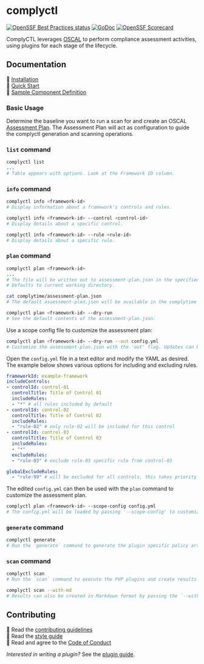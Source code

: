 # complyctl

[![OpenSSF Best Practices status](https://www.bestpractices.dev/projects/9761/badge)](https://www.bestpractices.dev/projects/9761)
[![GoDoc](https://img.shields.io/static/v1?label=godoc&message=reference&color=blue)](https://pkg.go.dev/github.com/complytime/complyctl)
[![OpenSSF Scorecard](https://api.scorecard.dev/projects/github.com/complytime/complyctl/badge)](https://scorecard.dev/viewer/?uri=github.com/complyctl/complyctl)

ComplyCTL leverages [OSCAL](https://github.com/usnistgov/OSCAL/) to perform compliance assessment activities, using plugins for each stage of the lifecycle.

## Documentation

:paperclip: [Installation](./docs/INSTALLATION.md)\
:paperclip: [Quick Start](./docs/QUICK_START.md)\
:paperclip: [Sample Component Definition](./docs/samples/sample-component-definition.json)

### Basic Usage

Determine the baseline you want to run a scan for and create an OSCAL [Assessment Plan](https://pages.nist.gov/OSCAL/learn/concepts/layer/assessment/assessment-plan/). The Assessment
Plan will act as configuration to guide the complyctl generation and scanning operations.

### `list` command
```bash
complyctl list
...
# Table appears with options. Look at the Framework ID column.
```

### `info` command
```bash
complyctl info <framework-id>
# Display information about a framework's controls and rules.

complyctl info <framework-id> --control <control-id>
# Display details about a specific control.

complyctl info <framework-id> --rule <rule-id>
# Display details about a specific rule.
```

### `plan` command
```bash
complyctl plan <framework-id>
...
# The file will be written out to assessment-plan.json in the specified workspace.
# Defaults to current working directory.

cat complytime/assessment-plan.json
# The default assessment-plan.json will be available in the complytime workspace (complytime/assessment-plan.json).

complyctl plan <framework-id> --dry-run
# See the default contents of the assessment-plan.json.
```


Use a scope config file to customize the assessment plan:
```bash
complyctl plan <framework-id> --dry-run --out config.yml
# Customize the assessment-plan.json with the 'out' flag. Updates can be made to the config.yml.
```
Open the `config.yml` file in a text editor and modify the YAML as desired.  The example below shows various options for including and excluding rules.

```yaml
frameworkId: example-framework
includeControls:
- controlId: control-01
  controlTitle: Title of Control 01
  includeRules:
  - "*" # all rules included by default
- controlId: control-02
  controlTitle: Title of Control 02
  includeRules:
  - "rule-02" # only rule-02 will be included for this control
- controlId: control-03
  controlTitle: Title of Control 03
  includeRules:
  - "*"
  excludeRules:
  - "rule-03" # exclude rule-03 specific rule from control-03

globalExcludeRules:
  - "rule-99" # will be excluded for all controls, this takes priority over any includeRules clauses above
```

The edited `config.yml` can then be used with the `plan` command to customize the assessment plan.
```bash
complyctl plan <framework-id> --scope-config config.yml
# The config.yml will be loaded by passing '--scope-config' to customize the assessment-plan.json.
```

### `generate` command
```bash
complyctl generate
# Run the `generate` command to generate the plugin specific policy artifacts in the workspace.
```

### `scan` command
```bash
complyctl scan
# Run the `scan` command to execute the PVP plugins and create results artifacts. The results will be written to assessment-results.json in the specified workspace.

complyctl scan --with-md
# Results can also be created in Markdown format by passing the `--with-md` flag.
```

## Contributing

:paperclip: Read the [contributing guidelines](./docs/CONTRIBUTING.md)\
:paperclip: Read the [style guide](./docs/STYLE_GUIDE.md)\
:paperclip: Read and agree to the [Code of Conduct](./docs/CODE_OF_CONDUCT.md)

*Interested in writing a plugin?* See the [plugin guide](./docs/PLUGIN_GUIDE.md).
